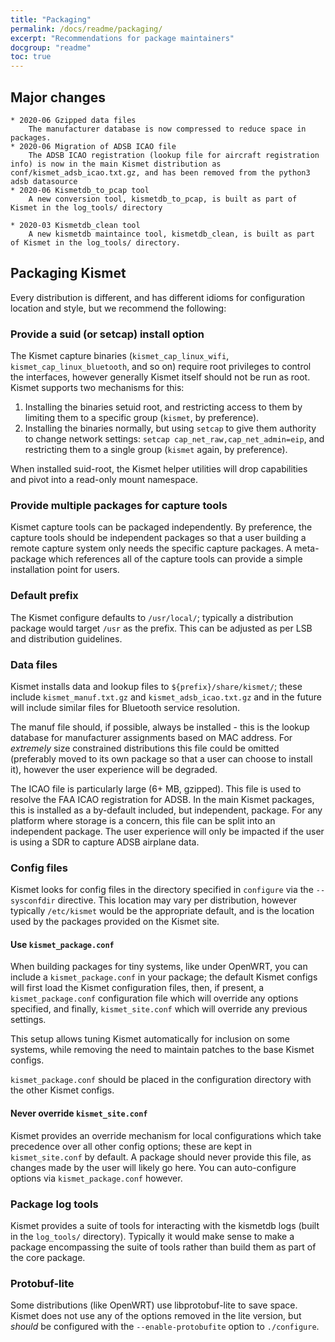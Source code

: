 ```yaml
---
title: "Packaging"
permalink: /docs/readme/packaging/
excerpt: "Recommendations for package maintainers"
docgroup: "readme"
toc: true
---
```


## Major changes

    * 2020-06 Gzipped data files
        The manufacturer database is now compressed to reduce space in packages.
    * 2020-06 Migration of ADSB ICAO file
        The ADSB ICAO registration (lookup file for aircraft registration info) is now in the main Kismet distribution as conf/kismet_adsb_icao.txt.gz, and has been removed from the python3 adsb datasource
    * 2020-06 Kismetdb_to_pcap tool
        A new conversion tool, kismetdb_to_pcap, is built as part of Kismet in the log_tools/ directory

    * 2020-03 Kismetdb_clean tool
        A new kismetdb maintaince tool, kismetdb_clean, is built as part of Kismet in the log_tools/ directory.

## Packaging Kismet

Every distribution is different, and has different idioms for configuration location and style, but we recommend the following:

### Provide a suid (or setcap) install option

The Kismet capture binaries (`kismet_cap_linux_wifi`, `kismet_cap_linux_bluetooth`, and so on) require root privileges to control the interfaces, however generally Kismet itself should not be run as root.  Kismet supports two mechanisms for this:

1. Installing the binaries setuid root, and restricting access to them by limiting them to a specific group (`kismet`, by preference).
2. Installing the binaries normally, but using `setcap` to give them authority to change network settings: `setcap cap_net_raw,cap_net_admin=eip`, and restricting them to a single group (`kismet` again, by preference).

When installed suid-root, the Kismet helper utilities will drop capabilities and pivot into a read-only mount namespace.

### Provide multiple packages for capture tools

Kismet capture tools can be packaged independently.  By preference, the capture tools should be independent packages so that a user building a remote capture system only needs the specific capture packages.  A meta-package which references all of the capture tools can provide a simple installation point for users.

### Default prefix

The Kismet configure defaults to `/usr/local/`; typically a distribution package would target `/usr` as the prefix.  This can be adjusted as per LSB and distribution guidelines.

### Data files

Kismet installs data and lookup files to `${prefix}/share/kismet/`; these include `kismet_manuf.txt.gz` and `kismet_adsb_icao.txt.gz` and in the future will include similar files for Bluetooth service resolution.

The manuf file should, if possible, always be installed - this is the lookup database for manufacturer assignments based on MAC address.  For *extremely* size constrained distributions this file could be omitted (preferably moved to its own package so that a user can choose to install it), however the user experience will be degraded.

The ICAO file is particularly large (6+ MB, gzipped).  This file is used to resolve the FAA ICAO registration for ADSB.  In the main Kismet packages, this is installed as a by-default included, but independent, package.  For any platform where storage is a concern, this file can be split into an independent package.  The user experience will only be impacted if the user is using a SDR to capture ADSB airplane data.

### Config files

Kismet looks for config files in the directory specified in `configure` via the `--sysconfdir` directive.  This location may vary per distribution, however typically `/etc/kismet` would be the appropriate default, and is the location used by the packages provided on the Kismet site.

#### Use `kismet_package.conf`

When building packages for tiny systems, like under OpenWRT, you can include a `kismet_package.conf` in your package; the default Kismet configs will first load the Kismet configuration files, then, if present, a `kismet_package.conf` configuration file which will override any options specified, and finally, `kismet_site.conf` which will override any previous settings.

This setup allows tuning Kismet automatically for inclusion on some systems, while removing the need to maintain patches to the base Kismet configs.

`kismet_package.conf` should be placed in the configuration directory with the other Kismet configs.

#### Never override `kismet_site.conf`

Kismet provides an override mechanism for local configurations which take precedence over all other config options; these are kept in `kismet_site.conf` by default.  A package should never provide this file, as changes made by the user will likely go here.  You can auto-configure options via `kismet_package.conf` however.

### Package log tools 

Kismet provides a suite of tools for interacting with the kismetdb logs (built in the `log_tools/` directory).  Typically it would make sense to make a package encompassing the suite of tools rather than build them as part of the core package.

### Protobuf-lite

Some distributions (like OpenWRT) use libprotobuf-lite to save space.  Kismet does not use any of the options removed in the lite version, but *should* be configured with the `--enable-protobufite` option to `./configure`.

